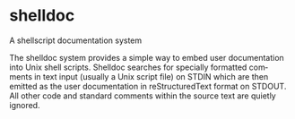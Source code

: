 # shelldoc
A shellscript documentation system

The  shelldoc  system provides a simple way to embed user documentation
into Unix shell scripts. Shelldoc searches for specially formatted com‐
ments  in  text  input  (usually a Unix script file) on STDIN which are
then emitted as the user documentation in  reStructuredText  format  on
STDOUT. All other code and standard comments within the source text are
quietly ignored.
